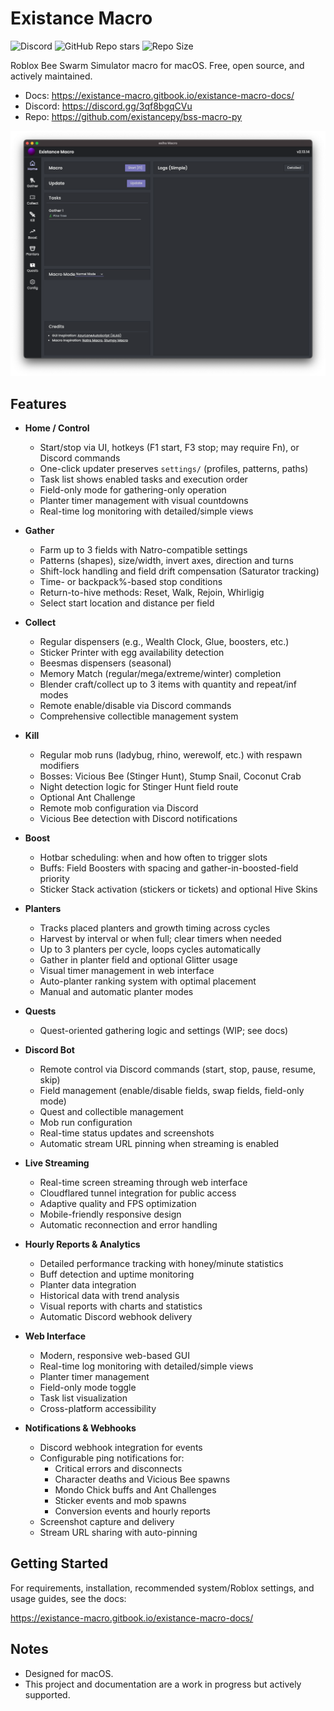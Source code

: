 # Existance Macro

![Discord](https://img.shields.io/discord/1065032948119769118?label=Discord&color=7289da&logo=discord&logoColor=white&link=https://discord.gg/WdbWgFewqx)
![GitHub Repo stars](https://img.shields.io/github/stars/existancepy/bss-macro-py?style=flat&label=Stars&color=fff240&logo=github&logocolor=white&link=https://github.com/existancepy/bss-macro-py/stargazers)
![Repo Size](https://img.shields.io/github/repo-size/existancepy/bss-macro-py?label=Repo%20Size&logo=github&logoColor=white)

Roblox Bee Swarm Simulator macro for macOS. Free, open source, and actively maintained.

- Docs: https://existance-macro.gitbook.io/existance-macro-docs/
- Discord: https://discord.gg/3qf8bgqCVu
- Repo: https://github.com/existancepy/bss-macro-py

![GUI](https://raw.githubusercontent.com/LaganYT/Existance-Macro/refs/heads/main/src/gui.png)

## Features

- **Home / Control**

  - Start/stop via UI, hotkeys (F1 start, F3 stop; may require Fn), or Discord commands
  - One-click updater preserves `settings/` (profiles, patterns, paths)
  - Task list shows enabled tasks and execution order
  - Field-only mode for gathering-only operation
  - Planter timer management with visual countdowns
  - Real-time log monitoring with detailed/simple views

- **Gather**

  - Farm up to 3 fields with Natro-compatible settings
  - Patterns (shapes), size/width, invert axes, direction and turns
  - Shift-lock handling and field drift compensation (Saturator tracking)
  - Time- or backpack%-based stop conditions
  - Return-to-hive methods: Reset, Walk, Rejoin, Whirligig
  - Select start location and distance per field

- **Collect**

  - Regular dispensers (e.g., Wealth Clock, Glue, boosters, etc.)
  - Sticker Printer with egg availability detection
  - Beesmas dispensers (seasonal)
  - Memory Match (regular/mega/extreme/winter) completion
  - Blender craft/collect up to 3 items with quantity and repeat/inf modes
  - Remote enable/disable via Discord commands
  - Comprehensive collectible management system

- **Kill**

  - Regular mob runs (ladybug, rhino, werewolf, etc.) with respawn modifiers
  - Bosses: Vicious Bee (Stinger Hunt), Stump Snail, Coconut Crab
  - Night detection logic for Stinger Hunt field route
  - Optional Ant Challenge
  - Remote mob configuration via Discord
  - Vicious Bee detection with Discord notifications

- **Boost**

  - Hotbar scheduling: when and how often to trigger slots
  - Buffs: Field Boosters with spacing and gather-in-boosted-field priority
  - Sticker Stack activation (stickers or tickets) and optional Hive Skins

- **Planters**

  - Tracks placed planters and growth timing across cycles
  - Harvest by interval or when full; clear timers when needed
  - Up to 3 planters per cycle, loops cycles automatically
  - Gather in planter field and optional Glitter usage
  - Visual timer management in web interface
  - Auto-planter ranking system with optimal placement
  - Manual and automatic planter modes

- **Quests**

  - Quest-oriented gathering logic and settings (WIP; see docs)

- **Discord Bot**

  - Remote control via Discord commands (start, stop, pause, resume, skip)
  - Field management (enable/disable fields, swap fields, field-only mode)
  - Quest and collectible management
  - Mob run configuration
  - Real-time status updates and screenshots
  - Automatic stream URL pinning when streaming is enabled

- **Live Streaming**

  - Real-time screen streaming through web interface
  - Cloudflared tunnel integration for public access
  - Adaptive quality and FPS optimization
  - Mobile-friendly responsive design
  - Automatic reconnection and error handling

- **Hourly Reports & Analytics**

  - Detailed performance tracking with honey/minute statistics
  - Buff detection and uptime monitoring
  - Planter data integration
  - Historical data with trend analysis
  - Visual reports with charts and statistics
  - Automatic Discord webhook delivery

- **Web Interface**

  - Modern, responsive web-based GUI
  - Real-time log monitoring with detailed/simple views
  - Planter timer management
  - Field-only mode toggle
  - Task list visualization
  - Cross-platform accessibility

- **Notifications & Webhooks**
  - Discord webhook integration for events
  - Configurable ping notifications for:
    - Critical errors and disconnects
    - Character deaths and Vicious Bee spawns
    - Mondo Chick buffs and Ant Challenges
    - Sticker events and mob spawns
    - Conversion events and hourly reports
  - Screenshot capture and delivery
  - Stream URL sharing with auto-pinning

## Getting Started

For requirements, installation, recommended system/Roblox settings, and usage guides, see the docs:

https://existance-macro.gitbook.io/existance-macro-docs/

## Notes

- Designed for macOS.
- This project and documentation are a work in progress but actively supported.
